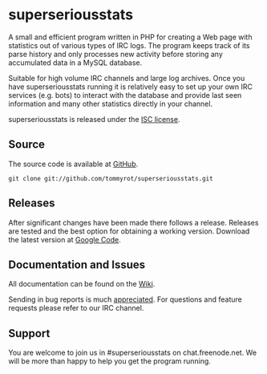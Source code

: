 superseriousstats
=================

A small and efficient program written in PHP for creating a Web page with statistics out of various types of IRC logs. The program keeps track of its parse history and only processes new activity before storing any accumulated data in a MySQL database.

Suitable for high volume IRC channels and large log archives. Once you have superseriousstats running it is relatively easy to set up your own IRC services (e.g. bots) to interact with the database and provide last seen information and many other statistics directly in your channel.

superseriousstats is released under the [ISC license](http://opensource.org/licenses/isc-license.txt).

Source
------

The source code is available at [GitHub](https://github.com/tommyrot/superseriousstats).

    git clone git://github.com/tommyrot/superseriousstats.git

Releases
--------

After significant changes have been made there follows a release. Releases are tested and the best option for obtaining a working version. Download the latest version at [Google Code](http://code.google.com/p/superseriousstats/downloads/list).

Documentation and Issues
------------------------

All documentation can be found on the [Wiki](https://github.com/tommyrot/superseriousstats/wiki).

Sending in bug reports is much [appreciated](https://github.com/tommyrot/superseriousstats/issues). For questions and feature requests please refer to our IRC channel.

Support
-------

You are welcome to join us in #superseriousstats on chat.freenode.net. We will be more than happy to help you get the program running.
